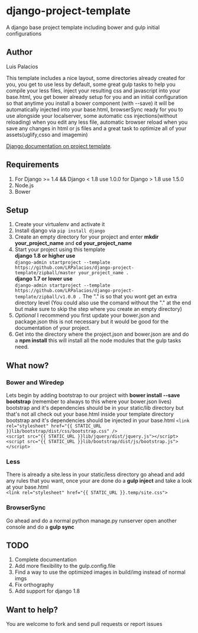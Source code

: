 # django-project-template
A django base project template including bower and gulp initial configurations
## Author
Luis Palacios  


This template includes a nice layout, some directories already created for you, you get to use less by default, some great gulp tasks to help you compile your less files, inject your resulting css and javascript into your base.html, you get bower already setup for you and an initial configuration so that anytime you install a bower component (with --save) it will be automatically injected into your base.html, browserSync ready for you to use alongside your localserver, some automatic css injections(without reloading) when you edit any less file, automatic browser reload when you save any changes in html or js files and a great task to optimize all of your assets(uglify,csso and imagemin)

[Django documentation on project template](https://docs.djangoproject.com/en/1.8/ref/django-admin/#startproject-projectname-destination).

## Requirements

1. For Django >= 1.4 && Django < 1.8 use 1.0.0 for Django > 1.8 use 1.5.0
2. Node.js
3. Bower

## Setup

1. Create your virtualenv and activate it
2. Install django via `pip install django`
3. Create an empty directory for your project and enter **mkdir your_project_name** and **cd your_project_name**
4. Start your project using this template  
  **django 1.8 or higher use**  
``django-admin startproject --template https://github.com/LRPalacios/django-project-template/zipball/master your_project_name .``  
  **django 1.7 or lower use**  
``django-admin startproject --template https://github.com/LRPalacios/django-project-template/zipball/v1.0.0 .`` 
The "." is so that you wont get an extra directory level (You could also use the comand without the "." at the end but make sure to skip the step where you create an empty directory)
5. *Optional* I recommend you first update your bower.json and package.json this is not necessary but it would be good for the documentation of your project.
6. Get into the directory where the project.json and bower.json are and do a **npm install** this will install all the node modules that the gulp tasks need.

## What now?
### Bower and Wiredep
Lets begin by adding bootstrap to our project with **bower install --save bootstrap** (remember to always to this where your bower.json lives) bootstrap and it's dependencies should be in your static/lib directory but that's not all check out your base.html inside your template directory bootstrap and it's dependencies should be injected in your base.html
`<link rel="stylesheet" href="{{ STATIC_URL }}lib/bootstrap/dist/css/bootstrap.css" />`  
`<script src="{{ STATIC_URL }}lib/jquery/dist/jquery.js"></script>`  
`<script src="{{ STATIC_URL }}lib/bootstrap/dist/js/bootstrap.js"></script>`  
### Less
There is already a site.less in your static/less directory go ahead and add any rules that you want, once your are done do a **gulp inject** and take a look at your base.html  
`<link rel="stylesheet" href="{{ STATIC_URL }}.temp/site.css">`
### BrowserSync
Go ahead and do a normal python manage.py runserver open another console and do a **gulp sync**

## TODO
1. Complete documentation
2. Add more flexibility to the gulp.config.file
3. Find a way to use the optimized images in build/img instead of normal imgs
4. Fix orthography
5. Add support for django 1.8

## Want to help?

You are welcome to fork and send pull requests or report issues




